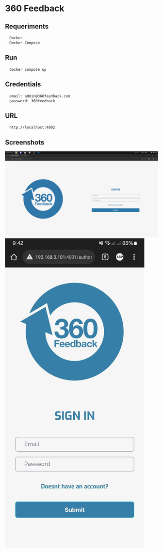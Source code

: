 # 360 Feedback

## Requeriments

```
  Docker
  Docker Compose
```

## Run

```
  docker compose up
```

## Credentials

```
  email: admin@360feedback.com
  password: 360feedback
```

## URL

```
  http://localhost:4002
```

## Screenshots
![Desktop](https://github.com/siewdass/test/blob/main/desktop.png?raw=true)
![Mobile](https://github.com/siewdass/test/blob/main/mobile.png?raw=true)

